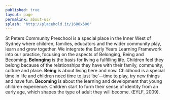```yaml
---
published: true
layout: page
permalink: about-us/
splash: "http://placehold.it/1600x500"
---
```

St Peters Community Preschool is a special place in the Inner West of Sydney where children, families, educators and the wider community play, learn and grow together.
We integrate the Early Years Learning Framework into our practice, focusing on the aspects of Belonging, Being and Becoming.
**Belonging** is the basis for living a fulfilling life. Children feel they belong because of the relationships they have with their family, community, culture and place.
**Being** is about living here and now. Childhood is a special time in life and children need time to just ‘be’—time to play, try new things and have fun.
**Becoming** is about the learning and development that young children experience. Children start to form their sense of identity from an early age, which shapes the type of adult they will become.
(EYLF, 2009).
